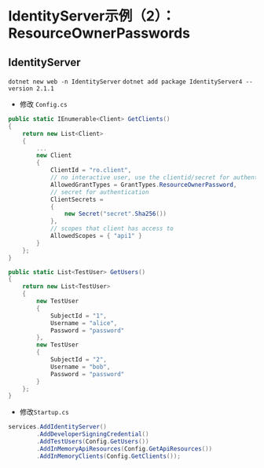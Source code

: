 # IdentityServer示例（2）：ResourceOwnerPasswords

## IdentityServer

`dotnet new web -n IdentityServer`
`dotnet add package IdentityServer4 --version 2.1.1`

- 修改 `Config.cs`

```c#
public static IEnumerable<Client> GetClients()
{
    return new List<Client>
    {
        ...
        new Client
        {
            ClientId = "ro.client",
            // no interactive user, use the clientid/secret for authentication
            AllowedGrantTypes = GrantTypes.ResourceOwnerPassword,
            // secret for authentication
            ClientSecrets =
            {
                new Secret("secret".Sha256())
            },
            // scopes that client has access to
            AllowedScopes = { "api1" }
        }
    };
}

public static List<TestUser> GetUsers()
{
    return new List<TestUser>
    {
        new TestUser
        {
            SubjectId = "1",
            Username = "alice",
            Password = "password"
        },
        new TestUser
        {
            SubjectId = "2",
            Username = "bob",
            Password = "password"
        }
    };
}
```

- 修改`Startup.cs`

```c#
services.AddIdentityServer()
        .AddDeveloperSigningCredential()
        .AddTestUsers(Config.GetUsers())
        .AddInMemoryApiResources(Config.GetApiResources())
        .AddInMemoryClients(Config.GetClients());
```